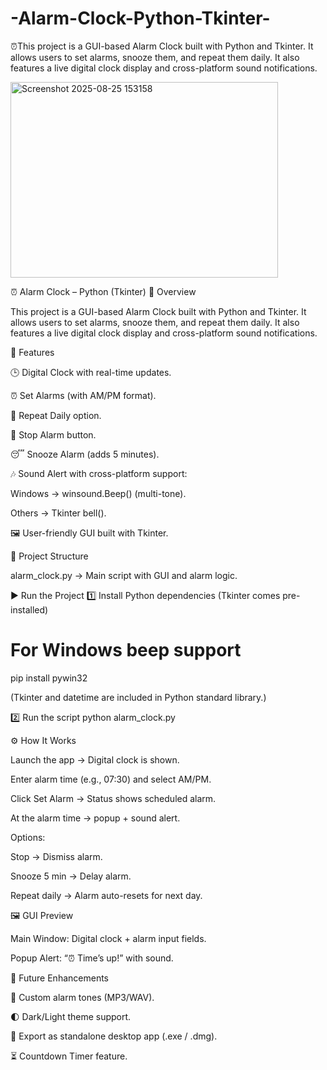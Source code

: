 # -Alarm-Clock-Python-Tkinter-
⏰This project is a GUI-based Alarm Clock built with Python and Tkinter. It allows users to set alarms, snooze them, and repeat them daily. It also features a live digital clock display and cross-platform sound notifications.

<img width="428" height="313" alt="Screenshot 2025-08-25 153158" src="https://github.com/user-attachments/assets/a3312d5e-0ffb-442f-acc1-3bb965f4eb61" />


⏰ Alarm Clock – Python (Tkinter)
📖 Overview

This project is a GUI-based Alarm Clock built with Python and Tkinter.
It allows users to set alarms, snooze them, and repeat them daily. It also features a live digital clock display and cross-platform sound notifications.

🚀 Features

🕒 Digital Clock with real-time updates.

⏰ Set Alarms (with AM/PM format).

🔁 Repeat Daily option.

🔕 Stop Alarm button.

😴 Snooze Alarm (adds 5 minutes).

🎶 Sound Alert with cross-platform support:

Windows → winsound.Beep() (multi-tone).

Others → Tkinter bell().

🖼️ User-friendly GUI built with Tkinter.

📂 Project Structure

alarm_clock.py → Main script with GUI and alarm logic.

▶️ Run the Project
1️⃣ Install Python dependencies (Tkinter comes pre-installed)
# For Windows beep support
pip install pywin32


(Tkinter and datetime are included in Python standard library.)

2️⃣ Run the script
python alarm_clock.py

⚙️ How It Works

Launch the app → Digital clock is shown.

Enter alarm time (e.g., 07:30) and select AM/PM.

Click Set Alarm → Status shows scheduled alarm.

At the alarm time → popup + sound alert.

Options:

Stop → Dismiss alarm.

Snooze 5 min → Delay alarm.

Repeat daily → Alarm auto-resets for next day.

🖼️ GUI Preview

Main Window: Digital clock + alarm input fields.

Popup Alert: “⏰ Time’s up!” with sound.

🔮 Future Enhancements

🎵 Custom alarm tones (MP3/WAV).

🌓 Dark/Light theme support.

📱 Export as standalone desktop app (.exe / .dmg).

⏳ Countdown Timer feature.
